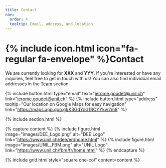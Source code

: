 ```yaml
---
title: Contact
nav:
  order: 4
  tooltip: Email, address, and location
---
```


# {% include icon.html icon="fa-regular fa-envelope" %}Contact

We are currently looking for **XXX** and **YYY**. If you're interested or have any inquiries, feel free to get in touch with us!
You can also find individual email addresses in the [Team](https://goudetgroup.github.io/GoudetWebsite/team/) section.

{%
  include button.html
  type="email"
  text="jerome.goudet@unil.ch"
  link="jerome.goudet@unil.ch"
%}
{%
  include button.html
  type="address"
  tooltip="Our location on Google Maps for easy navigation"
  link="https://maps.app.goo.gl/K3GdYcG1RCYYkw2m8"
%}

{% include section.html %}

{% capture content %}
  {% include figure.html image="images/DEE_Logo.png" alt="DEE Logo" link="https://www.unil.ch/dee/en/home.html" %}
  {% include figure.html image="images/UNIL_FBM.png" alt="UNIL Logo" link="https://www.unil.ch/fbm/fr/home.html" %}
{% endcapture %}

{% include grid.html style="square one-col" content=content %}
